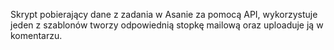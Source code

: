 Skrypt pobierający dane z zadania w Asanie za pomocą API, wykorzystuje jeden z szablonów tworzy odpowiednią stopkę mailową oraz uploaduje ją w komentarzu.
